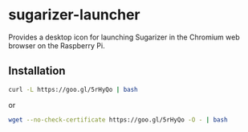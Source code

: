 sugarizer-launcher
===================

Provides a desktop icon for launching Sugarizer in the Chromium web browser on the Raspberry Pi.

Installation
------------

```sh
curl -L https://goo.gl/5rHyQo | bash
```

or

```sh
wget --no-check-certificate https://goo.gl/5rHyQo -O - | bash
